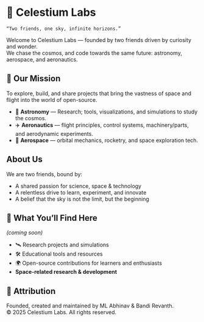 # 🌌 Celestium Labs

`“Two friends, one sky, infinite horizons.”`

Welcome to Celestium Labs — founded by two friends driven by curiosity and wonder.  
We chase the cosmos, and code towards the same future: astronomy, aerospace, and aeronautics.

## 🚀 Our Mission
To explore, build, and share projects that bring the vastness of space and flight into the world of open-source.

- 🔭 **Astronomy** — Research; tools, visualizations, and simulations to study the cosmos.
- ✈️ **Aeronautics** — flight principles, control systems, machinery/parts, and aerodynamic experiments.
- 🚀 **Aerospace** — orbital mechanics, rocketry, and space exploration tech.

## About Us

We are two friends, bound by:
- A shared passion for science, space & technology
- A relentless drive to learn, experiment, and innovate
- A belief that the sky is not the limit, but the beginning

## 📂 What You’ll Find Here
_(coming soon)_
- 🛰️ Research projects and simulations
- 🛠️ Educational tools and resources
- 🌍 Open-source contributions for learners and enthusiasts
- **Space-related research & development**

## 📜 Attribution

Founded, created and maintained by ML Abhinav & Bandi Revanth.  
© 2025 Celestium Labs. All rights reserved.
